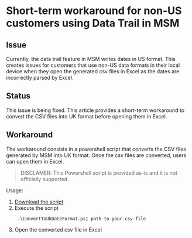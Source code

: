 # Short-term workaround for non-US customers using Data Trail in MSM 

## Issue
Currently, the data trail feature in MSM writes dates in US format. This creates issues for customers that use non-US data formats in their local device when they open the generated csv files in Excel as the dates are incorrectly parsed by Excel.

## Status
This issue is being fixed. This article provides a short-term workaround to convert the CSV files into UK format before opening them in Excel.

## Workaround
The workaround consists in a powershell script that converts the CSV files generated by MSM into UK format. Once the csv files are converted, users can open them in Excel.

> DISCLAMER: This Powershell script is provided as-is and it is not officially supported.

Usage:
1. [Download the script](Customize%20calculation%20model.md)
1. Execute the script
    ```Powershel
     .\ConvertToUkDateFormat.ps1 path-to-your-csv-file
    ``` 
1. Open the converted csv file in Excel